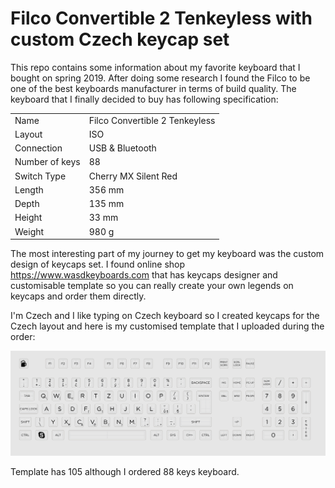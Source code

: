 # Filco Convertible 2 Tenkeyless with custom Czech keycap set
This repo contains some information about my favorite keyboard that I bought on spring 2019.
After doing some research I found the Filco to be one of the best keyboards manufacturer in terms of build quality.
The keyboard that I finally decided to buy has following specification:

|     |     |
| --- | --- |
| Name | Filco Convertible 2 Tenkeyless |
| Layout | ISO |
| Connection |	USB & Bluetooth |
| Number of keys |	88 |
| Switch Type |	Cherry MX Silent Red |
| Length |		356 mm |
| Depth	 |	135 mm |
| Height |		33 mm |
| Weight |		980 g |

The most interesting part of my journey to get my keyboard was the custom design of keycaps set.
I found online shop https://www.wasdkeyboards.com that has keycaps designer and customisable template so you can really create your own legends on keycaps and order them directly.

I'm Czech and I like typing on Czech keyboard so I created keycaps for the Czech layout and here is my customised template that I uploaded during the order:

![Keycaps](./keycaps.svg)

Template has 105 although I ordered 88 keys keyboard.
